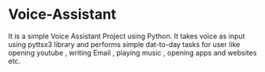 # Voice-Assistant
It is a simple Voice Assistant Project using Python.
It takes voice as input using pyttsx3 library and performs simple dat-to-day tasks for user like opening youtube , writing Email , playing music , opening apps and websites etc.
